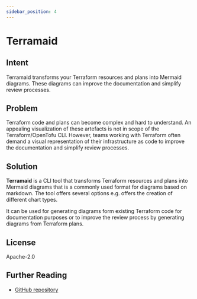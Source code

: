 ```yaml
---
sidebar_position: 4
---
```


# Terramaid

## Intent

Terramaid transforms your Terraform resources and plans into Mermaid diagrams. These diagrams can improve the documentation and simplify review processes.

## Problem

Terraform code and plans can become complex and hard to understand. An appealing visualization of these artefacts is not in scope of the Terraform/OpenTofu CLI. However, teams working with Terraform often demand a visual representation of their infrastructure as code to improve the documentation and simplify review processes.

## Solution

**Terramaid** is a CLI tool that transforms Terraform resources and plans into Mermaid diagrams that is a commonly used format for diagrams based on markdown. The tool offers several options e.g. offers the creation of different chart types.

It can be used for generating diagrams form existing Terraform code for documentation purposes or to improve the review process by generating diagrams from Terraform plans.

## License

Apache-2.0

## Further Reading

- [GitHub repository](https://github.com/RoseSecurity/Terramaid)
